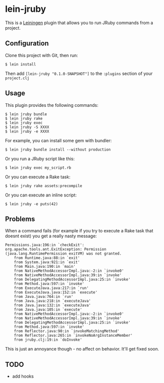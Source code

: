 # lein-jruby

This is a [Leiningen](https://github.com/technomancy/leiningen "Leiningen") plugin that allows you to run JRuby commands from a project.

## Configuration

Clone this project with Git, then run:

    $ lein install

Then add `[lein-jruby "0.1.0-SNAPSHOT"]` to the `:plugins` section of your `project.clj`

## Usage

This plugin provides the following commands:

    $ lein jruby bundle
    $ lein jruby rake
    $ lein jruby exec
    $ lein jruby -S XXXX
    $ lein jruby -e XXXX

For example, you can install some gem with bundler:

    $ lein jruby bundle install --without production

Or you run a JRuby script like this:

    $ lein jruby exec my_script.rb

Or you can execute a Rake task:

    $ lein jruby rake assets:precompile

Or you can execute an inline script:

    $ lein jruby -e puts(42)

## Problems

When a command fails (for example if you try to execute a Rake task that doesnt exist) you get a really nasty message:

    Permissions.java:196:in `checkExit': org.apache.tools.ant.ExitException: Permission (java.lang.RuntimePermission exitVM) was not granted.
        from Runtime.java:88:in `exit'
        from System.java:921:in `exit'
        from Main.java:190:in `main'
        from NativeMethodAccessorImpl.java:-2:in `invoke0'
        from NativeMethodAccessorImpl.java:39:in `invoke'
        from DelegatingMethodAccessorImpl.java:25:in `invoke'
        from Method.java:597:in `invoke'
        from ExecuteJava.java:217:in `run'
        from ExecuteJava.java:152:in `execute'
        from Java.java:764:in `run'
        from Java.java:218:in `executeJava'
        from Java.java:132:in `executeJava'
        from Java.java:105:in `execute'
        from NativeMethodAccessorImpl.java:-2:in `invoke0'
        from NativeMethodAccessorImpl.java:39:in `invoke'
        from DelegatingMethodAccessorImpl.java:25:in `invoke'
        from Method.java:597:in `invoke'
        from Reflector.java:90:in `invokeMatchingMethod'
        from Reflector.java:265:in `invokeNoArgInstanceMember'
        from jruby.clj:19:in `doInvoke'

This is just an annoyance though - no affect on behavior.  It'll get fixed soon.

## TODO

+  add hooks
